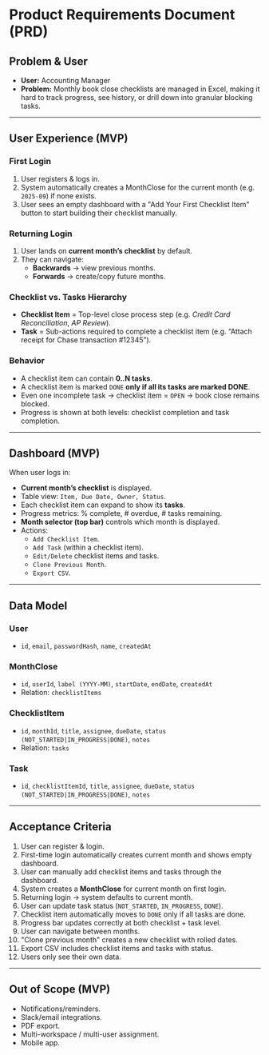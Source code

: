 # Product Requirements Document (PRD)

## Problem & User
- **User:** Accounting Manager
- **Problem:** Monthly book close checklists are managed in Excel, making it hard to track progress, see history, or drill down into granular blocking tasks.  

---

## User Experience (MVP)

### First Login
1. User registers & logs in.  
2. System automatically creates a MonthClose for the current month (e.g. `2025-09`) if none exists.  
3. User sees an empty dashboard with a "Add Your First Checklist Item" button to start building their checklist manually.  

### Returning Login
1. User lands on **current month’s checklist** by default.  
2. They can navigate:  
   - **Backwards** → view previous months.  
   - **Forwards** → create/copy future months.  

### Checklist vs. Tasks Hierarchy
- **Checklist Item** = Top-level close process step (e.g. *Credit Card Reconciliation*, *AP Review*).  
- **Task** = Sub-actions required to complete a checklist item (e.g. “Attach receipt for Chase transaction #12345”).  

### Behavior
- A checklist item can contain **0..N tasks**.  
- A checklist item is marked `DONE` **only if all its tasks are marked DONE**.  
- Even one incomplete task → checklist item = `OPEN` → book close remains blocked.  
- Progress is shown at both levels: checklist completion and task completion.  

---

## Dashboard (MVP)
When user logs in:  
- **Current month’s checklist** is displayed.  
- Table view: `Item, Due Date, Owner, Status`.  
- Each checklist item can expand to show its **tasks**.  
- Progress metrics: % complete, # overdue, # tasks remaining.  
- **Month selector (top bar)** controls which month is displayed.  
- Actions:  
  - `Add Checklist Item`.  
  - `Add Task` (within a checklist item).  
  - `Edit/Delete` checklist items and tasks.  
  - `Clone Previous Month`.  
  - `Export CSV`.  

---

## Data Model

### User
- `id`, `email`, `passwordHash`, `name`, `createdAt`

### MonthClose
- `id`, `userId`, `label (YYYY-MM)`, `startDate`, `endDate`, `createdAt`
- Relation: `checklistItems`

### ChecklistItem
- `id`, `monthId`, `title`, `assignee`, `dueDate`, `status (NOT_STARTED|IN_PROGRESS|DONE)`, `notes`
- Relation: `tasks`

### Task
- `id`, `checklistItemId`, `title`, `assignee`, `dueDate`, `status (NOT_STARTED|IN_PROGRESS|DONE)`, `notes`

---

## Acceptance Criteria
1. User can register & login.  
2. First-time login automatically creates current month and shows empty dashboard.  
3. User can manually add checklist items and tasks through the dashboard.  
4. System creates a **MonthClose** for current month on first login.  
5. Returning login → system defaults to current month.  
6. User can update task status (`NOT_STARTED`, `IN_PROGRESS`, `DONE`).  
7. Checklist item automatically moves to `DONE` only if all tasks are done.  
8. Progress bar updates correctly at both checklist + task level.  
9. User can navigate between months.  
10. "Clone previous month" creates a new checklist with rolled dates.  
11. Export CSV includes checklist items and tasks with status.  
12. Users only see their own data.  

---

## Out of Scope (MVP)
- Notifications/reminders.  
- Slack/email integrations.  
- PDF export.  
- Multi-workspace / multi-user assignment.  
- Mobile app.  

